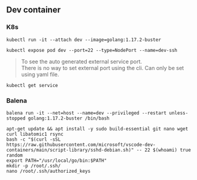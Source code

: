 ## Dev container

### K8s
```
kubectl run -it --attach dev --image=golang:1.17.2-buster
```
```
kubectl expose pod dev --port=22 --type=NodePort --name=dev-ssh
```

> To see the auto generated external service port.<br/>
There is no way to set external port using the cli. Can only be set using yaml file.
```
kubectl get service
```

### Balena

```
balena run -it --net=host --name=dev --privileged --restart unless-stopped golang:1.17.2-buster /bin/bash
```

```
apt-get update && apt install -y sudo build-essential git nano wget curl libatomic1 rsync
bash -c "$(curl -sSL https://raw.githubusercontent.com/microsoft/vscode-dev-containers/main/script-library/sshd-debian.sh)" -- 22 $(whoami) true random
export PATH="/usr/local/go/bin:$PATH"
mkdir -p /root/.ssh/
nano /root/.ssh/authorized_keys
```

